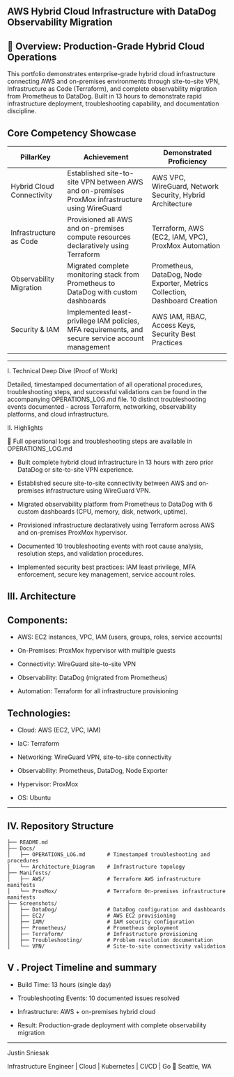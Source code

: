 ## AWS Hybrid Cloud Infrastructure with DataDog Observability Migration

## 🚀 Overview: Production-Grade Hybrid Cloud Operations

This portfolio demonstrates enterprise-grade hybrid cloud infrastructure connecting AWS and on-premises environments through site-to-site VPN, Infrastructure as Code (Terraform), and complete observability migration from Prometheus to DataDog.
Built in 13 hours to demonstrate rapid infrastructure deployment, troubleshooting capability, and documentation discipline.

## Core Competency Showcase

| PillarKey | Achievement | Demonstrated Proficiency
|-------|------|-------|
| Hybrid Cloud Connectivity | Established site-to-site VPN between AWS and on-premises ProxMox infrastructure using WireGuard | AWS VPC, WireGuard, Network Security, Hybrid Architecture |
| Infrastructure as Code | Provisioned all AWS and on-premises compute resources declaratively using Terraform | Terraform, AWS (EC2, IAM, VPC), ProxMox Automation |
| Observability Migration | Migrated complete monitoring stack from Prometheus to DataDog with custom dashboards | Prometheus, DataDog, Node Exporter, Metrics Collection, Dashboard Creation |
| Security & IAM  | Implemented least-privilege IAM policies, MFA requirements, and secure service account management | AWS IAM, RBAC, Access Keys, Security Best Practices |

---

I. Technical Deep Dive (Proof of Work)

Detailed, timestamped documentation of all operational procedures, troubleshooting steps, and successful validations can be found in the accompanying OPERATIONS_LOG.md file.
10 distinct troubleshooting events documented - across Terraform, networking, observability platforms, and cloud infrastructure.

II. Highlights

📑 Full operational logs and troubleshooting steps are available in OPERATIONS_LOG.md

- Built complete hybrid cloud infrastructure in 13 hours with zero prior DataDog or site-to-site VPN experience.

- Established secure site-to-site connectivity between AWS and on-premises infrastructure using WireGuard VPN.

- Migrated observability platform from Prometheus to DataDog with 6 custom dashboards (CPU, memory, disk, network, uptime).

- Provisioned infrastructure declaratively using Terraform across AWS and on-premises ProxMox hypervisor.

- Documented 10 troubleshooting events with root cause analysis, resolution steps, and validation procedures.

- Implemented security best practices: IAM least privilege, MFA enforcement, secure key management, service account roles.

## III. Architecture

## Components:

- AWS: EC2 instances, VPC, IAM (users, groups, roles, service accounts)

- On-Premises: ProxMox hypervisor with multiple guests

- Connectivity: WireGuard site-to-site VPN

- Observability: DataDog (migrated from Prometheus)

- Automation: Terraform for all infrastructure provisioning

## Technologies:

- Cloud: AWS (EC2, VPC, IAM)

- IaC: Terraform

- Networking: WireGuard VPN, site-to-site connectivity

- Observability: Prometheus, DataDog, Node Exporter

- Hypervisor: ProxMox

- OS: Ubuntu

---

## IV. Repository Structure
```
├── README.md
├── Docs/
│   ├── OPERATIONS_LOG.md       # Timestamped troubleshooting and procedures
│   └── Architecture_Diagram    # Infrastructure topology
├── Manifests/
│   ├── AWS/                    # Terraform AWS infrastructure manifests
│   └── ProxMox/                # Terraform On-premises infrastructure manifests
├── Screenshots/
│   ├── DataDog/                # DataDog configuration and dashboards
│   ├── EC2/                    # AWS EC2 provisioning
│   ├── IAM/                    # IAM security configuration
│   ├── Prometheus/             # Prometheus deployment
│   ├── Terraform/              # Infrastructure provisioning
│   ├── Troubleshooting/        # Problem resolution documentation
│   └── VPN/                    # Site-to-site connectivity validation
```

## V . Project Timeline and summary

- Build Time: 13 hours (single day)

- Troubleshooting Events: 10 documented issues resolved

- Infrastructure: AWS + on-premises hybrid cloud

- Result: Production-grade deployment with complete observability migration

---

Justin Sniesak 

Infrastructure Engineer | Cloud | Kubernetes | CI/CD | Go
📍 Seattle, WA
